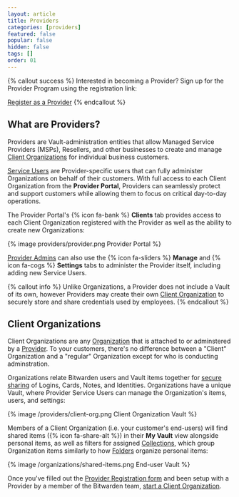 ```yaml
---
layout: article
title: Providers
categories: [providers]
featured: false
popular: false
hidden: false
tags: []
order: 01
---
```


{% callout success %}
Interested in becoming a Provider? Sign up for the Provider Program using the registration link:

<a role="button" class="btn btn-primary" href="#" target="blank">Register as a Provider</a>
{% endcallout %}

## What are Providers?

Providers are Vault-administration entities that allow Managed Service Providers (MSPs), Resellers, and other businesses to create and manage [Client Organizations](#client-organizations) for individual business customers.

[Service Users]({{site.baseurl}}/article/provider-users/#user-types) are Provider-specific users that can fully administer Organizations on behalf of their customers. With full access to each Client Organization from the **Provider Portal**, Providers can seamlessly protect and support customers while allowing them to focus on critical day-to-day operations.

The Provider Portal's {% icon fa-bank %} **Clients** tab provides access to each Client Organization registered with the Provider as well as the ability to create new Organizations:

{% image providers/provider.png Provider Portal %}

[Provider Admins]({{site.baseurl}}/article/provider-users/#user-types) can also use the {% icon fa-sliders %} **Manage** and {% icon fa-cogs %} **Settings** tabs to administer the Provider itself, including adding new Service Users.

{% callout info %}
Unlike Organizations, a Provider does not include a Vault of its own, however Providers may create their own [Client Organization](#client-organizations) to securely store and share credentials used by employees.
{% endcallout %}

## Client Organizations

Client Organizations are any [Organization]({{site.baseurl}}/article/about-organizations/) that is attached to or adminstered by a [Provider](#what-are-providers). To your customers, there's no difference between a "Client" Organization and a "regular" Organization except for who is conducting adminstration.

Organizations relate Bitwarden users and Vault items together for [secure sharing]({{site.baseurl}}/article/share-to-a-collection/) of Logins, Cards, Notes, and Identities. Organizations have a unique Vault, where Provider Service Users can manage the Organization's items, users, and settings:

{% image /providers/client-org.png Client Organization Vault %}

Members of a Client Organization (i.e. your customer's end-users) will find shared items ({% icon fa-share-alt %}) in their **My Vault** view alongside personal items, as well as filters for assigned [Collections]({{site.baseurl}}/article/about-collections/), which group Organization items similarly to how [Folders]({{site.baseurl}}/article/folders/) organize personal items:

{% image /organizations/shared-items.png End-user Vault %}

Once you've filled out the [Provider Registration form](#) and been setup with a Provider by a member of the Bitwarden team, [start a Client Organization]({{site.baseurl}}/article/client-org-setup).
